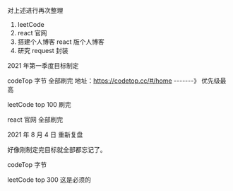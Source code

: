 对上述进行再次整理

1. leetCode
2. react 官网
3. 搭建个人博客 react 版个人博客
4. 研究 request 封装

2021 年第一季度目标制定

codeTop 字节 全部刷完 地址：https://codetop.cc/#/home -------》 优先级最高

leetCode top 100 刷完

react 官网 全部刷完

2021 年 8 月 4 日 重新复盘

好像刚制定完目标就全部都忘记了。

codeTop 字节

leetCode top 300 这是必须的
